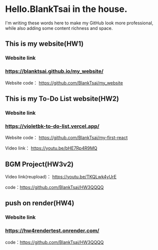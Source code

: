 # Hello.BlankTsai in the house.
I'm writing these words here to make my GitHub look more professional, while also adding some content richness and space.
## This is my website(HW1)
### Website link
### https://blanktsai.github.io/my_website/
Website code：
https://github.com/BlankTsai/my_website
## This is my To-Do List website(HW2)
### Website link
### https://violetbk-to-do-list.vercel.app/
Website code：
https://github.com/BlankTsai/my-first-react 
  
Video link：
https://youtu.be/bHE7Rp4R9MQ
## BGM Project(HW3v2)
Video link(reupload)：
https://youtu.be/TKQLwk4yUrE

code：https://github.com/BlankTsai/HW3QQQQ
## push on render(HW4)
### Website link
### https://hw4rendertest.onrender.com/
code：https://github.com/BlankTsai/HW3QQQQ
